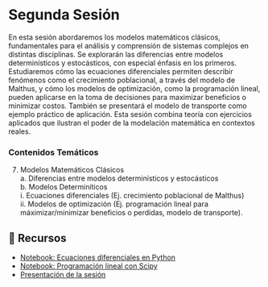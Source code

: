 # Segunda Sesión

En esta sesión abordaremos los modelos matemáticos clásicos, fundamentales para el análisis y comprensión de sistemas complejos en distintas disciplinas. Se explorarán las diferencias entre modelos determinísticos y estocásticos, con especial énfasis en los primeros. Estudiaremos cómo las ecuaciones diferenciales permiten describir fenómenos como el crecimiento poblacional, a través del modelo de Malthus, y cómo los modelos de optimización, como la programación lineal, pueden aplicarse en la toma de decisiones para maximizar beneficios o minimizar costos. También se presentará el modelo de transporte como ejemplo práctico de aplicación. Esta sesión combina teoría con ejercicios aplicados que ilustran el poder de la modelación matemática en contextos reales.

### Contenidos Temáticos

7.	Modelos Matemáticos Clásicos  
a. Diferencias entre modelos determinísticos y estocásticos  
b. Modelos Determiníticos  
i. Ecuaciones diferenciales (Ej. crecimiento poblacional de Malthus)  
ii. Modelos de optimización (Ej. programación lineal para máximizar/minimizar beneficios o perdidas, modelo de transporte).  

## 📂 Recursos

- [Notebook: Ecuaciones diferenciales en Python](link_a_tu_notebook)
- [Notebook: Programación lineal con Scipy](link_a_tu_notebook)
- [Presentación de la sesión](link_a_tu_presentacion)
